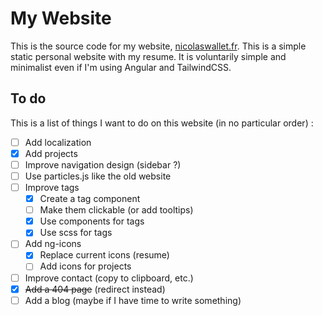 # My Website

This is the source code for my website, [nicolaswallet.fr](https://nicolaswallet.fr). This is a simple static personal website with my resume.
It is voluntarily simple and minimalist even if I'm using Angular and TailwindCSS.

## To do

This is a list of things I want to do on this website (in no particular order) :

- [ ] Add localization
- [x] Add projects
- [ ] Improve navigation design (sidebar ?)
- [ ] Use particles.js like the old website
- [ ] Improve tags
  - [x] Create a tag component
  - [ ] Make them clickable (or add tooltips)
  - [x] Use components for tags
  - [x] Use scss for tags
- [ ] Add ng-icons
  - [x] Replace current icons (resume)
  - [ ] Add icons for projects
- [ ] Improve contact (copy to clipboard, etc.)
- [x] ~~Add a 404 page~~ (redirect instead)
- [ ] Add a blog (maybe if I have time to write something)
